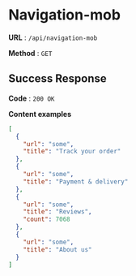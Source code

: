 # Navigation-mob

**URL** : `/api/navigation-mob`

**Method** : `GET`

## Success Response

**Code** : `200 OK`

**Content examples**

```json
[
  {
    "url": "some",
    "title": "Track your order"
  },
  {
    "url": "some",
    "title": "Payment & delivery"
  },
  {
    "url": "some",
    "title": "Reviews",
    "count": 7068
  },
  {
    "url": "some",
    "title": "About us"
  }
]
```
